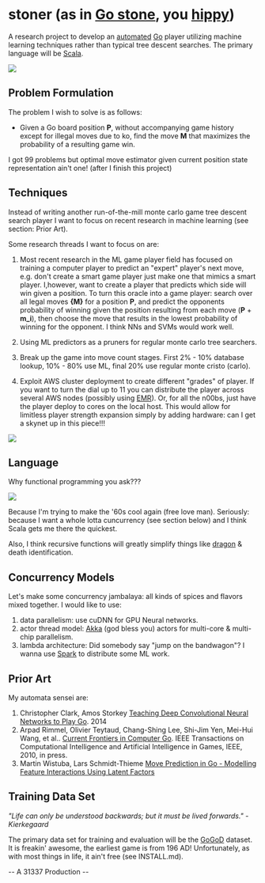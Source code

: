 stoner (as in [Go stone](http://en.wikipedia.org/wiki/Go_equipment#Stones), you [hippy](http://i.ytimg.com/vi/CWxgfTMLtc0/maxresdefault.jpg))
==================================
A research project to develop an [automated](http://en.wikipedia.org/wiki/Artificial_intelligence) [Go](http://en.wikipedia.org/wiki/Go_(game)) player utilizing machine learning techniques rather than typical tree descent searches.  The primary language will be [Scala](http://www.scala-lang.org).

![](https://lh3.googleusercontent.com/_B1UBiW-spfA/TPMDzWlZQpI/AAAAAAAACRs/UNc7Qflkf9w/TNG%2B54%2BBooby%2BTrap%2BData%2B-%2BWesley.jpg)

Problem Formulation
-------------------
The problem I wish to solve is as follows:

* Given a Go board position **P**, without accompanying game history except for illegal moves due to ko, find the move **M** that maximizes the probability of a resulting game win.

I got 99 problems but optimal move estimator given current position state representation ain't one! (after I finish this project)

Techniques
----------
Instead of writing another run-of-the-mill monte carlo game tree descent search player I want to focus on recent research in machine learning (see section: Prior Art).  

Some research threads I want to focus on are:

1. Most recent research in the ML game player field has focused on training a computer player to predict an "expert" player's next move, e.g. don't create a smart game player just make one that mimics a smart player.  I,however, want to create a player that predicts which side will win given a position.  To turn this oracle into a game player: search over all legal moves **{M}** for a position **P**, and predict the opponents probability of winning given the position resulting from each move (**P** + **m_i**), then choose the move that results in the lowest probability of winning for the opponent.  I think NNs and SVMs would work well.

2. Using ML predictors as a pruners for regular monte carlo tree searchers.

3. Break up the game into move count stages. First 2% - 10% database lookup, 10% - 80% use ML, final 20% use regular monte cristo (carlo).   

4. Exploit AWS cluster deployment to create different "grades" of player.  If you want to turn the dial up to 11 you can distribute the player across several AWS nodes (possibly using [EMR](http://aws.amazon.com/elasticmapreduce/)).  Or, for all the n00bs, just have the player deploy to cores on the local host.  This would allow for limitless player strength expansion simply by adding hardware: can I get a skynet up in this piece!!!


![](http://cdn.screenrant.com/wp-content/uploads/terminator-5-release-date-new-trilogy.jpg)


Language
--------
Why functional programming you ask??? 

![](http://imgs.xkcd.com/comics/functional.png)

Because I'm trying to make the '60s cool again (free love man).  Seriously: because I want a whole lotta cuncurrency (see section below) and I think Scala gets me there the quickest.

Also, I think recursive functions will greatly simplify things like [dragon](https://github.com/RJRyV/stoner/blob/master/src/main/scala/stoner/board/Board.scala) & death identification.

Concurrency Models
------------------
Let's make some concurrency jambalaya: all kinds of spices and flavors mixed together.  I would like to use:

1. data parallelism: use cuDNN for GPU Neural networks.
2. actor thread model: [Akka](http://akka.io) (god bless you) actors for multi-core & multi-chip parallelism.
3. lambda architecture: Did somebody say "jump on the bandwagon"?  I wanna use [Spark](https://spark.apache.org) to distribute some ML work.

Prior Art
---------
My automata sensei are:

1. Christopher Clark, Amos Storkey [Teaching Deep Convolutional Neural Networks to Play Go](http://arxiv.org/abs/1412.3409).  2014
2. Arpad Rimmel, Olivier Teytaud, Chang-Shing Lee, Shi-Jim Yen, Mei-Hui Wang, et al.. [Current Frontiers in Computer Go](https://hal.inria.fr/inria-00544622/PDF/ct.pdf). IEEE Transactions on Computational Intelligence and Artificial Intelligence in Games, IEEE, 2010, in press. <inria-00544622>
3. Martin Wistuba, Lars Schmidt-Thieme [Move Prediction in Go - Modelling Feature Interactions Using Latent Factors](http://www.ismll.uni-hildesheim.de/pub/pdfs/wistuba_et_al_KI_2013.pdf)

Training Data Set
-----------------
*"Life can only be understood backwards; but it must be lived forwards." - Kierkegaard*

The primary data set for training and evaluation will be the [GoGoD](http://gogodonline.co.uk/) dataset.  It is freakin' awesome, the earliest game is from 196 AD!  Unfortunately, as with most things in life, it ain't free (see INSTALL.md).



-- A 31337 Production -- 
